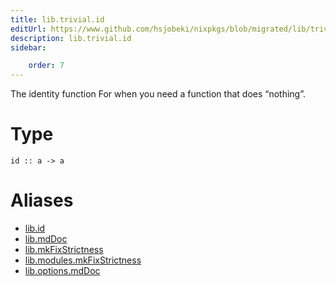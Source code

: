 ```yaml
---
title: lib.trivial.id
editUrl: https://www.github.com/hsjobeki/nixpkgs/blob/migrated/lib/trivial.nix#L19C5
description: lib.trivial.id
sidebar:

    order: 7
---
```


The identity function
For when you need a function that does “nothing”.

# Type

```
id :: a -> a
```


# Aliases

- [lib.id](/nix-doc-comments/reference/lib/lib-id)
- [lib.mdDoc](/nix-doc-comments/reference/lib/lib-mddoc)
- [lib.mkFixStrictness](/nix-doc-comments/reference/lib/lib-mkfixstrictness)
- [lib.modules.mkFixStrictness](/nix-doc-comments/reference/lib/modules/lib-modules-mkfixstrictness)
- [lib.options.mdDoc](/nix-doc-comments/reference/lib/options/lib-options-mddoc)


